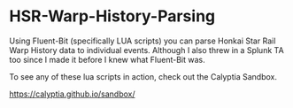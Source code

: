 # HSR-Warp-History-Parsing
Using Fluent-Bit (specifically LUA scripts) you can parse Honkai Star Rail Warp History data to individual events. Although I also threw in a Splunk TA too since I made it before I knew what Fluent-Bit was.

To see any of these lua scripts in action, check out the Calyptia Sandbox.

https://calyptia.github.io/sandbox/
